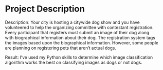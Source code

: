 # Project Description

Description: Your city is hosting a citywide dog show and you have volunteered to help the organizing committee with contestant registration. Every participant that registers must submit an image of their dog along with biographical information about their dog. The registration system tags the images based upon the biographical information. However, some people are planning on registering pets that aren’t actual dogs.

Result: I've used my Python skills to determine which image classification algorithm works the best on classifying images as dogs or not dogs. 
